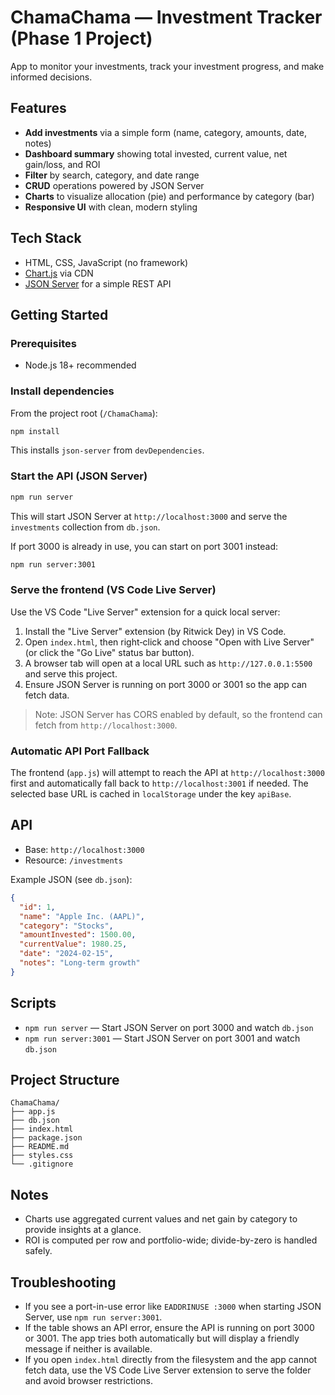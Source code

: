 # ChamaChama — Investment Tracker (Phase 1 Project)

App to monitor your investments, track your investment progress, and make informed decisions.

## Features
- **Add investments** via a simple form (name, category, amounts, date, notes)
- **Dashboard summary** showing total invested, current value, net gain/loss, and ROI
- **Filter** by search, category, and date range
- **CRUD** operations powered by JSON Server
- **Charts** to visualize allocation (pie) and performance by category (bar)
- **Responsive UI** with clean, modern styling

## Tech Stack
- HTML, CSS, JavaScript (no framework)
- [Chart.js](https://www.chartjs.org/) via CDN
- [JSON Server](https://github.com/typicode/json-server) for a simple REST API

## Getting Started

### Prerequisites
- Node.js 18+ recommended

### Install dependencies
From the project root (`/ChamaChama`):

```bash
npm install
```

This installs `json-server` from `devDependencies`.

### Start the API (JSON Server)
```bash
npm run server
```
This will start JSON Server at `http://localhost:3000` and serve the `investments` collection from `db.json`.

If port 3000 is already in use, you can start on port 3001 instead:

```bash
npm run server:3001
```

### Serve the frontend (VS Code Live Server)
Use the VS Code "Live Server" extension for a quick local server:

1. Install the "Live Server" extension (by Ritwick Dey) in VS Code.
2. Open `index.html`, then right‑click and choose "Open with Live Server" (or click the "Go Live" status bar button).
3. A browser tab will open at a local URL such as `http://127.0.0.1:5500` and serve this project.
4. Ensure JSON Server is running on port 3000 or 3001 so the app can fetch data.

> Note: JSON Server has CORS enabled by default, so the frontend can fetch from `http://localhost:3000`.

### Automatic API Port Fallback
The frontend (`app.js`) will attempt to reach the API at `http://localhost:3000` first and automatically fall back to `http://localhost:3001` if needed. The selected base URL is cached in `localStorage` under the key `apiBase`.

## API
- Base: `http://localhost:3000`
- Resource: `/investments`

Example JSON (see `db.json`):
```json
{
  "id": 1,
  "name": "Apple Inc. (AAPL)",
  "category": "Stocks",
  "amountInvested": 1500.00,
  "currentValue": 1980.25,
  "date": "2024-02-15",
  "notes": "Long-term growth"
}
```

## Scripts
- `npm run server` — Start JSON Server on port 3000 and watch `db.json`
- `npm run server:3001` — Start JSON Server on port 3001 and watch `db.json`

## Project Structure
```
ChamaChama/
├── app.js
├── db.json
├── index.html
├── package.json
├── README.md
├── styles.css
└── .gitignore
```

## Notes
- Charts use aggregated current values and net gain by category to provide insights at a glance.
- ROI is computed per row and portfolio-wide; divide-by-zero is handled safely.

## Troubleshooting

- If you see a port-in-use error like `EADDRINUSE :3000` when starting JSON Server, use `npm run server:3001`.
- If the table shows an API error, ensure the API is running on port 3000 or 3001. The app tries both automatically but will display a friendly message if neither is available.
- If you open `index.html` directly from the filesystem and the app cannot fetch data, use the VS Code Live Server extension to serve the folder and avoid browser restrictions.

